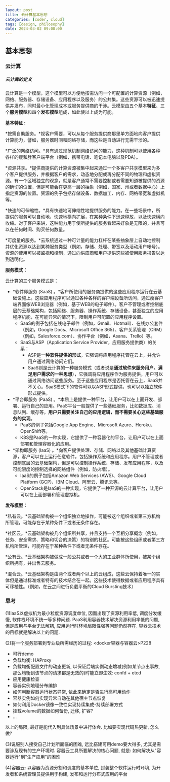 ```yaml
---
layout: post
title: 云计算基本思想
categories: [coder, cloud]
tags: [design, philosophy]
date: 2024-03-02 09:00:00
---
```


## 基本思想

### 云计算

##### 云计算的定义

云计算是一个模型，这个模型可以方便地按需访问一个可配置的计算资源（例如，网络、服务器、存储设备、应用程序以及服务）的公共集。这些资源可以被迅速提供并发布，同时最小化管理成本或服务提供商的干涉。云模型由五个基本**特征**、三个**服务模型**和四个**发布模型**组成，如此使以上成为可能。

**基本特征 :**

*按需自助服务。*视客户需要，可以从每个服务提供商那里单方面地向客户提供计算能力，譬如，服务器时间和网络存储，而这些是自动进行无需干涉的。

*广泛的网络访问。*具有通过规范机制网络访问的能力，这种机制可以使用各种各样的瘦和胖客户端平台（例如，携带电话、笔记本电脑以及PDA）。

*资源共享。*提供商提供的计算资源被集中起来通过一个多客户共享模型来为多个客户提供服务，并根据客户的需求，动态地分配或再分配不同的物理和虚拟资源。有一个区域独立的观念，就是客户通常不需要控制或者需要知道被提供的资源的确切的位置，但是可能会在更高一层的抽象（例如，国家、州或者数据中心）上指定资源的位置。资源的例子包括存储设备、数据加工、内存、网络带宽和虚拟机等。

*快速的可伸缩性。*具有快速地可伸缩性地提供服务的能力。在一些场景中，所提供的服务可以自动地，快速地横向扩展，在某种条件下迅速释放、以及快速横向收缩。对于客户来讲，这种能力用于使所提供的服务看起来好象是无限的，并且可以在任何时间、购买任何数量。

*可度量的服务。*云系统通过一种可计量的能力杠杆在某些抽象层上自动地控制并优化资源以达到某种服务类型（例如，存储、处理、带宽以及活动用户帐号）。资源的使用可以被监视和控制，通过向供应商和用户提供这些被使用服务报告以达到透明化。

**服务模式：**

云计算的三个服务模式是：

* *软件即服务 (SaaS) 。*客户所使用的服务商提供的这些应用程序运行在云基础设施上。这些应用程序可以通过各种各样的客户端设备所访问，通过瘦客户端界面像WEB浏览器（例如，基于WEB的电子邮件）。客户不管理或者控制底层的云基础架构，包括网络、服务器、操作系统、存储设备，甚至独立的应用程序机能，在可能异常的情况下，限制用户可配置的应用程序设置。
    * SaaS的例子包括在线电子邮件（例如，Gmail、Hotmail）、在线办公套件（例如，Google Docs、Microsoft Office 365）、客户关系管理（CRM）（例如，Salesforce.com）、协作平台（例如，Asana、Trello）等。
    * SaaS与ASP（Application Service Provider，应用服务提供商）的关系：
        * ASP是**一种软件提供的形式**，它强调将应用程序托管在云上，并允许用户通过网络访问它们。
        * SaaS则是云计算的一种服务模式（或者说是**通过软件来服务用户、满足用户需求的一种思想**），它强调将应用程序作为服务提供，用户可以通过网络访问这些服务。至于这些应用程序是否托管在云上，SaaS并不关心。SaaS模式下的软件可以以ASP形式提供，也可以以独立软件形式提供。
* *平台即服务 (PaaS) 。*本质上是提供一种平台，让用户可以在上面开发、部署、运行自己的应用。PaaS平台一般提供了一些基础服务，比如数据库、消息队列、缓存等，**用户只需要关注自己的应用逻辑，而不需要关心这些基础服务的实现**。
    * PaaS的例子包括Google App Engine、Microsoft Azure、Heroku、OpenShift等。
    * K8S是PaaS的一种实现，它提供了一种容器化的平台，让用户可以在上面部署和管理容器化的应用。
* *架构即服务 (IaaS) 。*向客户提供处理、存储、网络以及其他基础计算资源，客户可以在上运行任意软件，包括操作系统和应用程序。用户不管理或者控制底层的云基础架构，但是可以控制操作系统、存储、发布应用程序，以及可能限度的控制选择的网络组件（例如，防火墙）。
    * IaaS的例子包括Amazon Web Services (AWS)、Google Cloud Platform (GCP)、IBM Cloud、阿里云、腾讯云等。
    * OpenStack是IaaS的一种实现，它提供了一种开源的云计算平台，让用户可以在上面部署和管理虚拟机。

**发布模型：**

*私有云。*云基础架构被一个组织独立地操作，可能被这个组织或者第三方机构所管理，可能存在于某种条件下或者无条件存在。

*社区云。*云基础架构被几个组织所共享，并且支持一个互相分享概念（例如，任务、安全需求、策略和切合的决策）的特别的社区。可能被这些组织或者第三方机构所管理，可能存在于某种条件下或者无条件存在。

*公有云。*云基础架构被做成一般公共或者一个大的工业群体所使用，被某个组织所拥有，并出售云服务。

*混合云。*云基础架构是由两个或者两个以上的云组成，这些云保持着唯一的实体但是通过标准或者特有的技术结合在一起。这些技术使得数据或者应用程序具有可移植性。（例如，在云之间进行负载平衡的Cloud Bursting技术）

### 思考

(1)IaaS以虚拟机为最小粒度资源调度单位, 因而出现了资源利用率低, 调度分发缓慢, 软件栈环境不统一等多种问题. PaaS利用容器技术解决资源利用率低的问题, 但是应用与平台无法解耦, 应用运行时环境局限性强等问题仍然存在. 容器云技术的目标就是解决以上的问题.

(2)将一个服务部署到专业级所需经历的过程: <docker容器与容器云>P228

* 可行demo
* 负载均衡: HAProxy
* 负载均衡配置文件的动态更新, 以保证后端实例动态增减(例如某节点出事故, 那么均衡到该节点的请求都是无效的)时能立即生效: confd + etcd
* 应用健康检查
* 容器实例地理分布编排
* 如何判断容器运行状态异常, 依此来确定是否进行高可用动作
* 容器实例如何实现异常自动在其他宿主节点恢复
* 如何利用Docker镜像一致性实现持续集成-持续部署方式
* 挂载volume的数据如何备份, 迁移, 扩容?
* ...

以上的局限, 最好是能代入到具体场景中进行体会. 比如要实现代码热更新, 怎么做?

(3)说服别人接受自己计划所面临的困难, 远比搭建可用demo要大得多, 尤其是需要涉及现有的生产环境时. 容器云工具所要解决的核心问题, 就是: 如何解决从"容器运行"到"生产应用"的困难

(4)容器云: 以容器为资源分割和调度的基本单位, 封装整个软件运行时环境, 为开发者和系统管理员提供用于构建, 发布和运行分布式应用的平台
